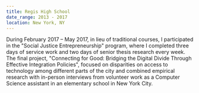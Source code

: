 ```yaml
---
title: Regis High School
date_range: 2013 - 2017
location: New York, NY
---
```


During February 2017 – May 2017, in lieu of traditional courses, I participated in the "Social Justice Entrepreneurship" program, where I completed three days of service work and two days of senior thesis research every week. The final project, "Connecting for Good: Bridging the Digital Divide Through Effective Integration Policies", focused on disparities on access to technology among different parts of the city and combined empirical research with in-person interviews from volunteer work as a Computer Science assistant in an elementary school in New York City.

